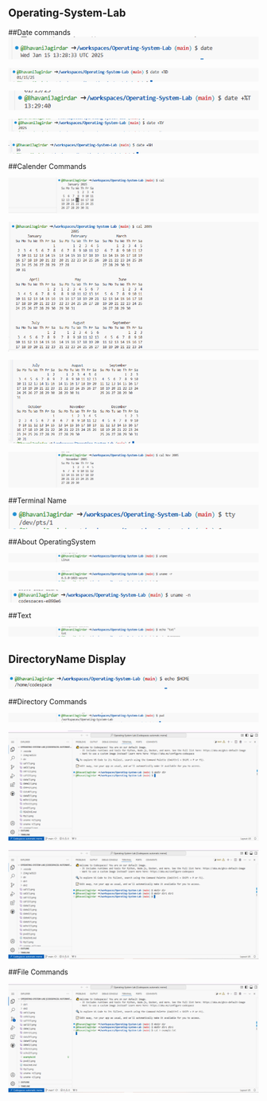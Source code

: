 ## Operating-System-Lab

##Date commands
![Date](https://github.com/BhavaniJagirdar/Operating-System-Lab/blob/dbfd5a3bd2c413c72092f2061447172a71546679/date(1).png)

![Dateonly](https://github.com/BhavaniJagirdar/Operating-System-Lab/blob/7e2fb0c4def03a9e8b1d69397bac52807236f0cd/date2(1).png)

![Datetimeonly](https://github.com/BhavaniJagirdar/Operating-System-Lab/blob/23dd8b95656654b63f844389dd216bba39f6eb2d/date3(1).png)

![Dateyearonly](https://github.com/BhavaniJagirdar/Operating-System-Lab/blob/958ed0b93bd209e6d60b9eab3d6b47cddfe8fb19/date4(1).png)

![Datehouronly](https://github.com/BhavaniJagirdar/Operating-System-Lab/blob/5df219faa2f47b2f5947d27734e7d23381a4a417/date5(1).png)

##Calender Commands

![cal](https://github.com/BhavaniJagirdar/Operating-System-Lab/blob/f25eb5d65a567385233bef3c0a50dddaa8d1cece/cal1(1).png)

![calyear](https://github.com/BhavaniJagirdar/Operating-System-Lab/blob/7afd2a879c8f96d2edac1b7de39008b5c16833c8/cal11(1).png)


![calyear](https://github.com/BhavaniJagirdar/Operating-System-Lab/blob/041e8ae690f3d221202e6a473fa0fd7168051a30/cal12(1).png)

![calmonthyear](https://github.com/BhavaniJagirdar/Operating-System-Lab/blob/3ddd837a6f60c25b5e908ce6b6403d19d424f566/cal3(1).png)

##Terminal Name
![terminalname](https://github.com/BhavaniJagirdar/Operating-System-Lab/blob/da1650e5c97b75f0a10842031191c043a7534a6d/tty(1).png)

##About OperatingSystem

![osname](https://github.com/BhavaniJagirdar/Operating-System-Lab/blob/e94d0c51b89c01fbe1db7596afb8e0282bbc3fe0/uname(1).png)

![osversion](https://github.com/BhavaniJagirdar/Operating-System-Lab/blob/43ace7c9fa036466cf2b41cd7a1ef1ab343e641e/uname%20-r(1).png)

![osdomainname](https://github.com/BhavaniJagirdar/Operating-System-Lab/blob/31a956928e6329bb91228c07e176430f5ed20212/uname%20-n(1).png)

##Text

![textname](https://github.com/BhavaniJagirdar/Operating-System-Lab/blob/488296d45e0c7677a8df46c34b131f8a693b684e/echo1(1).png)

## DirectoryName Display

![homedict](https://github.com/BhavaniJagirdar/Operating-System-Lab/blob/0a5b33c963f734c9ec6599e034fc88aab0948119/echo2(1).png)

##Directory Commands

![path](https://github.com/BhavaniJagirdar/Operating-System-Lab/blob/cdea13875f88691726bfb63c8d524c632d473f2f/pwd(1).png)

![dictcreation](https://github.com/BhavaniJagirdar/Operating-System-Lab/blob/ea4e8ccd4b3bf31e7156777bac13ddb72e6b454e/mkdir%20dir(1).png)

![subdict](https://github.com/BhavaniJagirdar/Operating-System-Lab/blob/6ddb0ac0448230e601c1f780fcc6f0d52ba1404b/mkdir%20dir1%20dir2(1).png)

##File Commands

![createfile](https://github.com/BhavaniJagirdar/Operating-System-Lab/blob/33da00bef5b757041cf56cde6ef9d3f9979cdab2/catfilecreate(1).png)



